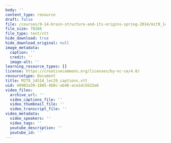 ```yaml
---
body: ''
content_type: resource
draft: false
file: /courses/9-14-brain-structure-and-its-origins-spring-2014/mit9_14s14_lec29_captions.vtt
file_size: 78166
file_type: text/vtt
hide_download: true
hide_download_original: null
image_metadata:
  caption: ''
  credit: ''
  image-alt: ''
learning_resource_types: []
license: https://creativecommons.org/licenses/by-nc-sa/4.0/
resourcetype: Document
title: MIT9_14S14_lec29_captions.vtt
uid: 49902a39-1885-4b0c-ab46-ace1dc5622e6
video_files:
  archive_url: ''
  video_captions_file: ''
  video_thumbnail_file: ''
  video_transcript_file: ''
video_metadata:
  video_speakers: ''
  video_tags: ''
  youtube_description: ''
  youtube_id: ''
---
```

